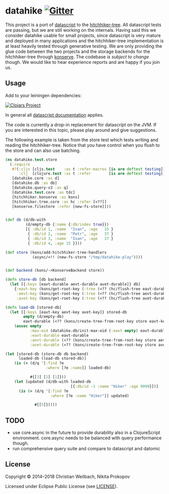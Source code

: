 # datahike <a href="https://gitter.im/replikativ/replikativ?utm_source=badge&amp;utm_medium=badge&amp;utm_campaign=pr-badge&amp;utm_content=badge"><img src="https://camo.githubusercontent.com/da2edb525cde1455a622c58c0effc3a90b9a181c/68747470733a2f2f6261646765732e6769747465722e696d2f4a6f696e253230436861742e737667" alt="Gitter" data-canonical-src="https://badges.gitter.im/Join%20Chat.svg" style="max-width:100%;"></a>

This project is a port of [datascript](https://github.com/tonsky/datascript) to
the [hitchhiker-tree](https://github.com/datacrypt-project/hitchhiker-tree). All
datascript tests are passing, but we are still working on the internals. Having
said this we consider datahike usable for small projects, since datascript is
very mature and deployed in many applications and the hitchhiker-tree
implementation is at least heavily tested through generative testing. We are
only providing the glue code between the two projects and the storage backends
for the hitchhiker-tree
through [konserve](https://github.com/replikativ/konserve). The codebase *is
subject to change* though. We would like to hear experience reports and are
happy if you join us.

## Usage

Add to your leiningen dependencies:

[![Clojars Project](http://clojars.org/io.replikativ/datahike/latest-version.svg)](http://clojars.org/io.replikativ/datahike)


In general all [datascript documentation](https://github.com/tonsky/datascript/wiki/Getting-started) applies.

The code is currently a drop-in replacement for datascript on the JVM. If you
are interested in this topic, please play around and give suggestions.

The following example is taken from the store test which tests writing and
reading the hitchhiker-tree. Notice that you have control when you flush to the
store and can also use batching.

~~~clojure
(ns datahike.test.store
  (:require
   #?(:cljs [cljs.test    :as t :refer-macros [is are deftest testing]]
      :clj  [clojure.test :as t :refer        [is are deftest testing]])
   [datahike.core :as d]
   [datahike.db :as db]
   [datahike.query-v3 :as q]
   [datahike.test.core :as tdc]
   [hitchhiker.konserve :as kons]
   [hitchhiker.tree.core :as hc :refer [<??]]
   [konserve.filestore :refer [new-fs-store]]))


(def db (d/db-with
         (d/empty-db {:name {:db/index true}})
         [{ :db/id 1, :name  "Ivan", :age   15 }
          { :db/id 2, :name  "Petr", :age   37 }
          { :db/id 3, :name  "Ivan", :age   37 }
          { :db/id 4, :age 15 }]))

(def store (kons/add-hitchhiker-tree-handlers
            (async/<!! (new-fs-store "/tmp/datahike-play"))))


(def backend (kons/->KonserveBackend store))

(defn store-db [db backend]
  (let [{:keys [eavt-durable aevt-durable avet-durable]} db]
    {:eavt-key (kons/get-root-key (:tree (<?? (hc/flush-tree eavt-durable backend))))
     :aevt-key (kons/get-root-key (:tree (<?? (hc/flush-tree aevt-durable backend))))
     :avet-key (kons/get-root-key (:tree (<?? (hc/flush-tree avet-durable backend))))}))

(defn load-db [stored-db]
  (let [{:keys [eavt-key aevt-key avet-key]} stored-db
        empty (d/empty-db)
        eavt-durable (<?? (kons/create-tree-from-root-key store eavt-key))]
    (assoc empty
           :max-eid (datahike.db/init-max-eid (:eavt empty) eavt-durable)
           :eavt-durable eavt-durable
           :aevt-durable (<?? (kons/create-tree-from-root-key store aevt-key))
           :avet-durable (<?? (kons/create-tree-from-root-key store avet-key)))))

(let [stored-db (store-db db backend)
      loaded-db (load-db stored-db)]
    (is (= (d/q '[:find ?e
                  :where [?e :name]] loaded-db)

           #{[3] [2] [1]}))
    (let [updated (d/db-with loaded-db
                             [{:db/id -1 :name "Hiker" :age 9999}])]
      (is (= (d/q '[:find ?e
                    :where [?e :name "Hiker"]] updated)

             #{[5]}))))
~~~


## TODO
- use core.async in the future to provide durability also in a ClojureScript
environment. core.async needs to be balanced with query performance though.
- run comprehensive query suite and compare to datascript and datomic

## License

Copyright © 2014–2018 Christian Weilbach, Nikita Prokopov

Licensed under Eclipse Public License (see [LICENSE](LICENSE)).
